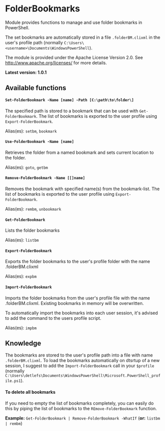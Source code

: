 # FolderBookmarks
Module provides functions to manage and use folder bookmarks in PowerShell.

The set bookmarks are automatically stored in a file `.folderBM.clixml` in the user's profile path (normally `C:\Users\<username>\Documents\WindowsPowerShell`).

The module is provided under the Apache License Version 2.0. See http://www.apache.org/licenses/ for more details.

**Latest version: 1.0.1**

## Available functions
#### `Set-FolderBookmark -Name [name] -Path [C:\path\to\folder\]`
The specified path is stored to a bookmark that can be used with `Get-FolderBookmark`.
The list of bookmarks is exported to the user profile using `Export-FolderBookmark`.

Alias(es): `setbm`, `bookmark`

#### `Use-FolderBookmark -Name [name]`
Retrieves the folder from a named bookmark and sets current location to the folder.

Alias(es): `goto`, `getbm`

#### `Remove-FolderBookmark -Name [[]name]`
Removes the bookmark with specified name(s) from the bookmark-list.
The list of bookmarks is exported to the user profile using `Export-FolderBookmark`.

Alias(es): `rembm`, `unbookmark`

#### `Get-FolderBookmark`
Lists the folder bookmarks

Alias(es): `listbm`

#### `Export-FolderBookmark`
Exports the folder bookmarks to the user's profile folder with the name .folderBM.clixml

Alias(es): `expbm`

#### `Import-FolderBookmark`
Imports the folder bookmarks from the user's profile file with the name .folderBM.clixml.
Existing bookmarks in memory will be overwritten.

To automatically import the bookmarks into each user session, it's advised to add the command to
the users profile script.

Alias(es): `impbm`

## Knowledge
The bookmarks are stored to the user's profile path into a file with name `.folderBM.clixml`.
To load the bookmarks automatically on dtsrtup of a new session, I suggest to add the `Import-FolderBookmark`
call in your `$profile` (normally `C:\Users\detlefs\Documents\WindowsPowerShell\Microsoft.PowerShell_profile.ps1`).

#### To delete all bookmarks
If you need to empty the list of bookmarks completely, you can easily do this by piping the
list of bookmarks to the `REmove-FolderBookmark` function.

**Example:** `Get-FolderBookmark | Remove-FolderBookmark -WhatIf`
(**or:** `listbm | rembm`)